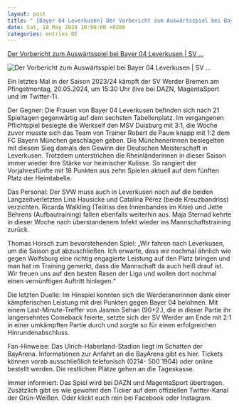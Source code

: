 ```yaml
---
layout: post
title: " [Bayer 04 Leverkusen] Der Vorbericht zum Auswärtsspiel bei Bayer 04 Leverkusen | SV ..."
date: Sat, 18 May 2024 18:00:00 +0200
categories: entries DE
---
```

[Der Vorbericht zum Auswärtsspiel bei Bayer 04 Leverkusen | SV ...](https://www.werder.de/aktuell/news/frauen/2023/24/vorbericht-leverkusen-19052024/)

![Der Vorbericht zum Auswärtsspiel bei Bayer 04 Leverkusen | SV ...](https://werdercdn.azureedge.net/?eID=crop&width=1200&height=630&file=fileadmin/user_upload/240126OBSVWB04216.jpg)

Ein letztes Mal in der Saison 2023/24 kämpft der SV Werder Bremen am Pfingstmontag, 20.05.2024, um 15:30 Uhr (live bei DAZN, MagentaSport und im Twitter-Ti.

Der Gegner: Die Frauen von Bayer 04 Leverkusen befinden sich nach 21 Spieltagen gegenwärtig auf dem sechsten Tabellenplatz. Im vergangenen Pflichtspiel besiegte die Werkself den MSV Duisburg mit 3:1, die Woche zuvor musste sich das Team von Trainer Robert de Pauw knapp mit 1:2 dem FC Bayern München geschlagen geben. Die Münchenerinnen besiegelten mit diesem Sieg damals den Gewinn der Deutschen Meisterschaft in Leverkusen. Trotzdem unterstrichen die Rheinländerinnen in dieser Saison immer wieder ihre Stärke vor heimischer Kulisse. So rangiert der Vorjahresfünfte mit 18 Punkten aus zehn Spielen aktuell auf dem fünften Platz der Heimtabelle.

Das Personal: Der SVW muss auch in Leverkusen noch auf die beiden Langzeitverletzten Lina Hausicke und Catalina Pérez (beide Kreuzbandriss) verzichten. Ricarda Walkling (Teilriss des Innenbandes im Knie) und Jette Behrens (Aufbautraining) fallen ebenfalls weiterhin aus. Maja Sternad kehrte in dieser Woche nach überstandenem Infekt wieder ins Mannschaftstraining zurück.

Thomas Horsch zum bevorstehenden Spiel: „Wir fahren nach Leverkusen, um die Saison gut abzuschließen. Ich erwarte, dass wir nochmal ähnlich wie gegen Wolfsburg eine richtig engagierte Leistung auf den Platz bringen und man hat im Training gemerkt, dass die Mannschaft da auch heiß drauf ist. Wir freuen uns auf den besten Rasen der Liga und wollen dort nochmal einen vernünftigen Auftritt hinlegen.“

Die letzten Duelle: Im Hinspiel konnten sich die Werderanerinnen dank einer kämpferischen Leistung mit drei Punkten gegen Bayer 04 belohnen. Mit einem Last-Minute-Treffer von Jasmin Sehan (90+2.), die in dieser Partie ihr langersehntes Comeback feierte, setzte sich der SV Werder am Ende mit 2:1 in einer umkämpften Partie durch und sorgte so für einen erfolgreichen Hinrundenabschluss.

Fan-Hinweise: Das Ulrich-Haberland-Stadion liegt im Schatten der BayArena. Informationen zur Anfahrt an die BayArena gibt es hier. Tickets können vorab ausschließlich telefonisch (0214- 500 1904) oder online bestellt werden. Die restlichen Plätze gehen an die Tageskasse.

Immer informiert: Das Spiel wird bei DAZN und MagentaSport übertragen. Zusätzlich gibt es wie gewohnt den Ticker auf dem offiziellen Twitter-Kanal der Grün-Weißen. Oder klickt euch rein bei Facebook oder Instagram.

